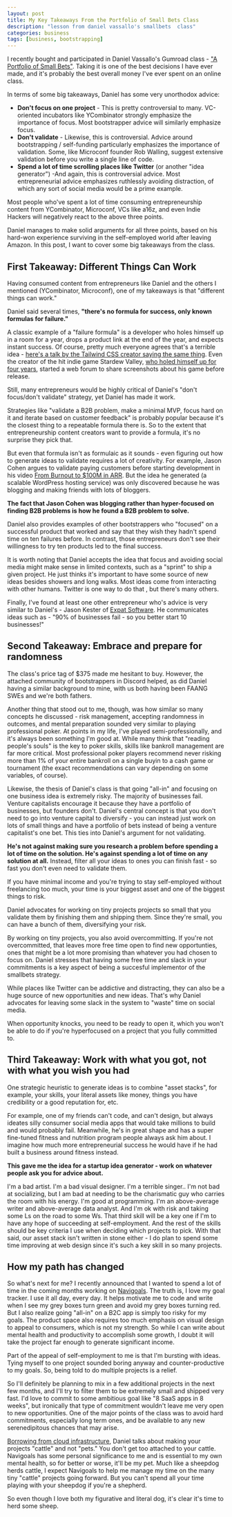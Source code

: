 ```yaml
---
layout: post
title: My Key Takeaways From the Portfolio of Small Bets Class
description: "lesson from daniel vassallo's smallbets  class"
categories: business
tags: [business, bootstrapping]
---
```


I recently bought and participated in Daniel Vassallo's Gumroad class - ["A Portfolio of Small Bets"](https://dvassallo.gumroad.com/l/small-bets). Taking it is one of the best decisions I have ever made, and it's probably the best overall money I've ever spent on an online class.

In terms of some big takeaways, Daniel has some very unorthodox advice:

* **Don't focus on one project** - This is pretty controversial to many. VC-oriented incubators like YCombinator strongly emphasize the importance of focus. Most bootstrapper advice will similarly emphasize focus.
* **Don't validate** - Likewise, this is controversial. Advice around bootstrapping / self-funding particularly emphasizes the importance of validation. Some, like Microconf founder Rob Walling, suggest extensive validation before you write a single line of code.
* **Spend a lot of time scrolling places like Twitter** (or another "idea generator") -And again, this is controversial advice. Most entrepreneurial advice emphasizes ruthlessly avoiding distraction, of which any sort of social media would be a prime example.

Most people who've spent a lot of time consuming entrepreneurship content from YCombinator, Microconf, VCs like a16z, and even Indie Hackers will negatively react to the above three points.

Daniel manages to make solid arguments for all three points, based on his hard-won experience surviving in the self-employed world after leaving Amazon.
In this post, I want to cover some big takeaways from the class.

## First Takeaway: Different Things Can Work

Having consumed content from entrepreneurs like Daniel and the others I mentioned (YCombinator, Microconf), one of my takeaways is that "different things can work."

Daniel said several times, **"there's no formula for success, only known formulas for failure."**

A classic example of a "failure formula" is a developer who holes himself up in a room for a year, drops a product link at the end of the year, and expects instant success. Of course, pretty much everyone agrees that's a terrible idea - [here's a talk by the Tailwind CSS creator saying the same thing](https://www.youtube.com/watch?v=ajrDxZRpP9M). Even the creator of the hit indie game Stardew Valley, [who holed himself up for four years](https://www.vulture.com/2016/03/first-time-developer-made-stardew-valley.html), started a web forum to share screenshots about his game before release.

Still, many entrepreneurs would be highly critical of Daniel's "don't focus/don't validate" strategy, yet Daniel has made it work.

Strategies like "validate a B2B problem, make a minimal MVP, focus hard on it and iterate based on customer feedback" is probably popular because it's the closest thing to a repeatable formula there is. So to the extent that entrepreneurship content creators want to provide a formula, it's no surprise they pick that. 

But even that formula isn't as formulaic as it sounds - even figuring out how to generate ideas to validate requires a lot of creativity.
For example, Jason Cohen argues to validate paying customers before starting development in his video [From Burnout to $100M in ARR](https://www.youtube.com/watch?v=Kn5MbZoSRNM). But  the idea he generated (a scalable WordPress hosting service) was only discovered because he was blogging and making friends with lots of bloggers.

**The fact that Jason Cohen was blogging rather than hyper-focused on finding B2B problems is how he found a B2B problem to solve.**

Daniel also provides examples of other bootstrappers who "focused" on a successful product that worked and say that they wish they hadn't spend time on ten failures before. In contrast, those entrepreneurs don't see their willingness to try ten products led to the final success.

It is worth noting that Daniel accepts the idea that focus and avoiding social media might make sense in limited contexts, such as a "sprint" to ship a given project. He just thinks it's important to have some source of new ideas besides showers and long walks. Most ideas come from interacting with other humans. Twitter is one way to do that , but there's many others. 

Finally, I've found at least one other entrepreneur who's advice is very similar to Daniel's - Jason Kester of [Expat Software](https://www.expatsoftware.com/articles/what-if-your-bootstrapped-product-dies.html). He communicates ideas such as -  "90% of businesses fail - so you better start 10 businesses!"

## Second Takeaway: Embrace and prepare for randomness

The class's price tag of $375 made me hesitant to buy. However, the attached community of bootstrappers in Discord helped, as did Daniel having a similar background to mine, with us both having been FAANG SWEs and we're both fathers.

Another thing that stood out to me, though, was how similar so many concepts he discussed - risk management, accepting randomness in outcomes, and mental preparation sounded very similar to playing professional poker. At points in my life, I've played semi-professionally, and it's always been something I'm good at. While many think that "reading people's souls" is the key to poker skills, skills like bankroll management are far more critical. Most professional poker players recommend never risking more than 1% of your entire bankroll on a single buyin to a cash game or tournament (the exact recommendations can vary depending on some variables, of course).

Likewise, the thesis of Daniel's class is that going "all-in" and focusing on one business idea is extremely risky. The majority of businesses fail. Venture capitalists encourage it because they have a portfolio of businesses, but founders don't. Daniel's central concept is that you don't need to go into venture capital to diversify - you can instead just work on lots of small things and have a portfolio of bets instead of being a venture capitalist's one bet.
This ties into Daniel's argument for not validating. 

**He's not against making sure you research a problem before spending a lot of time on the solution. He's against spending a lot of time on any solution at all.** Instead, filter all your ideas to ones you can finish fast - so fast you don't even need to validate them.

If you have minimal income and you're trying to stay self-employed without freelancing too much, your time is your biggest asset and one of the biggest things to risk.

Daniel advocates for working on tiny projects projects so small that you validate them by finishing them and shipping them. Since they're small, you can have a bunch of them, diversifying your risk.

By working on tiny projects, you also avoid overcommitting. If you're not overcommitted, that leaves more free time open to find new opportunties, ones that might
be a lot more promising than whatever you had chosen to focus on. Daniel stresses that having some free time and slack in your commitments is a key aspect of being
a succesful implementor of the smallbets strategy.

While places like Twitter can be addictive and distracting, they can also be a huge source of new opportunities and new ideas. That's why Daniel advocates for leaving
some slack in the system to "waste" time on social media. 

When opportunity knocks, you need to be ready to open it, which you won't be able to do if you're hyperfocused on a project that you fully committed to.

## Third Takeaway: Work with what you got, not with what you wish you had
One strategic heuristic to generate ideas is to combine "asset stacks", for example, your skills, your literal assets like money, things you have credibility or a good reputation for, etc. 

For example, one of my friends can't code, and can't design, but always ideates silly consumer social media apps that would take millions to build and would probably fail. Meanwhile, he's in great shape and has a super fine-tuned fitness and nutrition program people always ask him about. I imagine how much more entrepreneurial success he would have if he had built a business around fitness instead.

**This gave me the idea for a startup idea generator - work on whatever people ask you for advice about.**

I'm a bad artist. I'm a bad visual designer. I'm a terrible singer.. I'm not bad at socializing, but I am bad at needing to be the charismatic guy who carries the room with his energy.
I'm good at programming. I'm an above-average writer and above-average data analyst. And I'm ok with risk and taking some Ls on the road to some Ws. That third skill will be a key one if I'm to have any hope of succeeding at self-employment. And the rest of the skills should be key criteria I use when deciding which projects to pick. With that said, our asset stack isn't written in stone either - I do plan to spend some time improving at web design since it's such a key skill in so many projects.

## How my path has changed

So what's next for me? I recently announced that I wanted to spend a lot of time in the coming months working on [Navigoals](https://navigoals.com). The truth is, I love my goal tracker. I use it all day, every day. It helps motivate me to code and write when I see my grey boxes turn green and avoid my grey boxes turning red.
But I also realize going "all-in" on a B2C app is simply too risky for my goals. The product space also requires too much emphasis on visual design to appeal to consumers, which is not my strength. So while I can write about mental health and productivity to accomplish some growth, I doubt it will take the project far enough to generate significant income. 

Part of the appeal of self-employment to me is that I'm bursting with ideas. Tying myself to one project sounded boring anyway and counter-productive to my goals. So, being told to do multiple projects is a relief.

So I'll definitely be planning to mix in a few additional projects in the next few months, and I'll try to filter them to be extremely small and shipped very fast. I'd love to commit to some ambitious goal like "8 SaaS apps in 8 weeks", but ironically that type of commitment wouldn't leave me very open to new opportunities. One of the
major points of the class was to avoid hard commitments, especially long term ones, and be available to any new serenedipitous chances that may arise.

[Borrowing from cloud infrastructure](https://devops.stackexchange.com/questions/653/what-is-the-definition-of-cattle-not-pets), Daniel talks about making your projects "cattle" and not "pets." You don't get too attached to your cattle. Navigoals has some personal significance to me and is essential to my own mental health, so for better or worse, it'll be my pet. Much like a sheepdog herds cattle, I expect Navigoals to help me manage my time on the many tiny "cattle" projects going forward.
But you can't spend all your time playing with your sheepdog if you're a shepherd. 

So even though I love both my figurative and literal dog, it's clear it's time to herd some sheep.